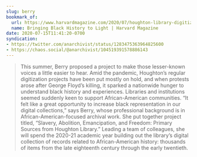 ```yaml
---
slug: berry
bookmark_of:
  url: https://www.harvardmagazine.com/2020/07/houghton-library-digitizes-african-american-history-materials
  name: Bringing Black History to Light | Harvard Magazine
date: 2020-07-15T11:41:20-0700
syndication:
- https://twitter.com/anarchivist/status/1283475363964825600
- https://chaos.social/@anarchivist/104519391578886143
---
```

> This summer, Berry proposed a project to make those lesser-known voices a little easier to hear. Amid the pandemic, Houghton’s regular digitization projects have been put mostly on hold, and when protests arose after George Floyd’s killing, it sparked a nationwide hunger to understand black history and experiences. Libraries and institutions seemed suddenly keen to support African-American communities. “It felt like a great opportunity to increase black representation in our digital collections,” says Berry, whose professional background is in African-American-focused archival work. She put together project titled, “Slavery, Abolition, Emancipation, and Freedom: Primary Sources from Houghton Library.” Leading a team of colleagues, she will spend the 2020-21 academic year building out the library’s digital collection of records related to African-American history: thousands of items from the late eighteenth century through the early twentieth.
